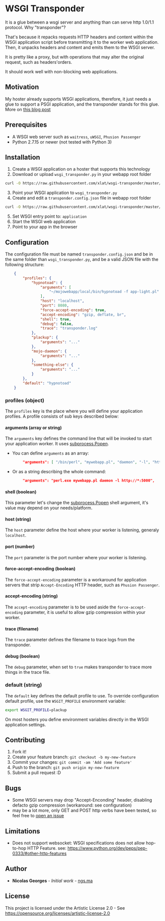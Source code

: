 # WSGI Transponder 

It is a glue between a wsgi server and anything than can serve http 1.0/1.1 protocol.
Why "transponder"? 

That's because it repacks requests HTTP headers and content within the WSGI application script before transmitting it to the worker web application. Then, it unpacks headers and content and emits them to the WSGI server. 

It is pretty like a proxy, but with operations that may alter the original request, such as headers'orders.

It should work well with non-blocking web applications.

## Motivation

My hoster already supports WSGI applications, therefore, it just needs a glue to support a PSGI application, and the transponder stands for this glue.
More on [this blog post](https://ngs.ma/index.php/2020/03/01/deploy-mojolicious-app-on-shared-hosting/)

## Prerequisites

* A WSGI web server such as `waitress`, `uWSGI`, `Phusion Passenger`
* Python 2.7.15 or newer (not tested with Python 3)

## Installation

1. Create a WSGI application on a hoster that supports this technology
2. Download or upload `wsgi_transponder.py` in your webapp root folder
```bash
curl -O https://raw.githubusercontent.com/xlat/wsgi-transponder/master/wsgi_transponder.py
```
3. Point your WSGI application to `wsgi_transponder.py`
4. Create and edit a `transponder.config.json` file in webapp root folder
```bash
curl -O https://raw.githubusercontent.com/xlat/wsgi-transponder/master/transponder.config.json
```
5. Set WSGI entry point to: `application`
6. Start the WSGI web application
7. Point to your app in the browser

## Configuration 

The configuration file must be named `transponder.config.json` and be in the same folder than `wsgi_transponder.py`, and be a valid JSON file with the following structure:
```JSON	
	{
		"profiles": {
			"hypnotoad": {
				"arguments": [
					"~/mojowebapp/local/bin/hypnotoad -f app-light.pl"
				],
				"host": "localhost",
				"port": 8080,
				"force-accept-encoding": true,
				"accept-encoding": "gzip, deflate, br",
				"shell": true,
				"debug": false,
				"trace": "transponder.log"
			},
			"plackup": {
				"arguments": "..."
			},
			"mojo-daemon": {
				"arguments": "..."
			},
			"something-else": {
				"arguments": "..."
			}			
		},
		"default": "hypnotoad"
	}
```	

### profiles (object)

The `profiles` key is the place where you will define your application profiles.
A profile consists of sub keys described below:

#### arguments (array or string)

The `arguments` key defines the command line that will be invoked to start your application worker. It uses [subprocess.Popen](https://docs.python.org/2/library/subprocess.html#subprocess.Popen).
* You can define `arguments` as an array:
```JSON
		"arguments": [ "/bin/perl", "mywebapp.pl", "daemon", "-l", "http://*:5000" ],
```
* Or as a string describing the whole command:
```JSON
		"arguments": "perl.exe mywebapp.pl daemon -l http://*:5000",
```

#### shell (boolean)

This parameter let's change the [subprocess.Popen](https://docs.python.org/2/library/subprocess.html#subprocess.Popen) shell argument, it's value may depend on your needs/platform.

#### host (string)

The `host` parameter define the host where your worker is listening, generaly `localhost`.

#### port (number)

The `port` parameter is the port number where your worker is listening.

#### force-accept-encoding (boolean)

The `force-accept-encoding` parameter is a workaround for application servers that strip `Accept-Encoding` HTTP header, such as `Phusion Passenger`.

#### accept-encoding (string)

The `accept-encoding` parameter is to be used aside the `force-accept-encoding` parameter, it is useful to allow gzip compression within your worker.

#### trace (filename)

The `trace` parameter defines the filename to trace logs from the transponder.

#### debug (boolean)

The `debug` parameter, when set to `true` makes transponder to trace more things in the trace file.

### default (string)

The `default` key defines the default profile to use.
To override configuration default profile, use the `WSGIT_PROFILE` environment variable:
```bash
export WSGIT_PROFILE=plackup
```
On most hosters you define environment variables directly in the WSGI application settings.

## Contributing

1. Fork it!
2. Create your feature branch: `git checkout -b my-new-feature`
3. Commit your changes: `git commit -am 'Add some feature'`
4. Push to the branch: `git push origin my-new-feature`
5. Submit a pull request :D

## Bugs

* Some WSGI servers may drop "Accept-Enconding" header, disabling defacto gzip compression (workaround: see configuration)
* may be a lot more, only GET and POST http verbs have been tested, so feel free to [open an issue](https://github.com/xlat/wsgi-transponder/issues)
	
## Limitations

* Does not support websocket: WSGI specifications does not allow hop-to-hop HTTP Feature.
  see: https://www.python.org/dev/peps/pep-0333/#other-http-features

## Author

* **Nicolas Georges** - *Initial work* - [ngs.ma](https://ngs.ma)

## License
	
This project is licensed under the Artistic License 2.0 - See https://opensource.org/licenses/artistic-license-2.0
